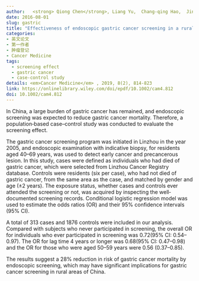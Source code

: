 ```yaml
---
author:   <strong> Qiong Chen</strong>, Liang Yu,  Chang‐qing Hao,  Jin‐wu Wang,  Shu‐zheng Liu,  Meng Zhang,  Shao‐kai Zhang,  Lan‐wei Guo,  Pei‐liang Quan,  Nan Zhao,  Ya‐wei Zhang,  Xi‐bin Sun
date: 2016-08-01
slug: gastric
title: "Effectiveness of endoscopic gastric cancer screening in a rural area of Linzhou, China: results from a case-control study"
categories: 
- 英文论文
- 第一作者
- 肿瘤登记
- Cancer Medicine
tags:
  - screening effect
  - gastric cancer
  - case-control study
details: <em>Cancer Medicine</em> , 2019, 8(2), 814-823
link: https://onlinelibrary.wiley.com/doi/epdf/10.1002/cam4.812
doi: 10.1002/cam4.812
---
```


In China, a large burden of gastric cancer has remained, and endoscopic screening was expected to reduce gastric cancer mortality. 
Therefore, a population‐based case–control study was conducted to evaluate the screening effect. 

The gastric cancer screening program was initiated in Linzhou in the year 2005, and endoscopic examination with indicative biopsy, 
for residents aged 40–69 years, was used to detect early cancer and precancerous lesion. 
In this study, cases were defined as individuals who had died of gastric cancer, which were selected from Linzhou Cancer Registry 
database. Controls were residents (six per case), who had not died of gastric cancer, from the same area as the case, 
and matched by gender and age (±2 years). The exposure status, whether cases and controls ever attended the screening or not, 
was acquired by inspecting the well‐documented screening records. Conditional logistic regression model was used to estimate the 
odds ratios (OR) and their 95% confidence intervals (95% CI). 

A total of 313 cases and 1876 controls were included in our analysis. Compared with subjects who never participated in screening, 
the overall OR for individuals who ever participated in screening was 0.72(95% CI: 0.54–0.97). The OR for lag time 4 years or longer 
was 0.68(95% CI: 0.47–0.98) and the OR for those who were aged 50–59 years were 0.56 (0.37–0.85). 

The results suggest a 28% reduction in risk of gastric cancer mortality by endoscopic screening, which may have significant 
implications for gastric cancer screening in rural areas of China.


